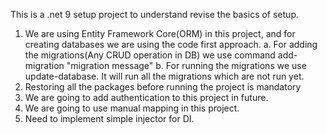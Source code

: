 This is a .net 9 setup project to understand revise the basics of setup.

1. We are using Entity Framework Core(ORM) in this project, and for creating databases we are using the code first approach. 
  a. For adding the migrations(Any CRUD operation in DB) we use command add-migration "migration message"
  b. For running the migrations we use update-database. It will run all the migrations which are not run yet.
2. Restoring all the packages before running the project is mandatory
3. We are going to add authentication to this project in future.
4. We are going to use manual mapping in this project.
5. Need to implement simple injector for DI. 
